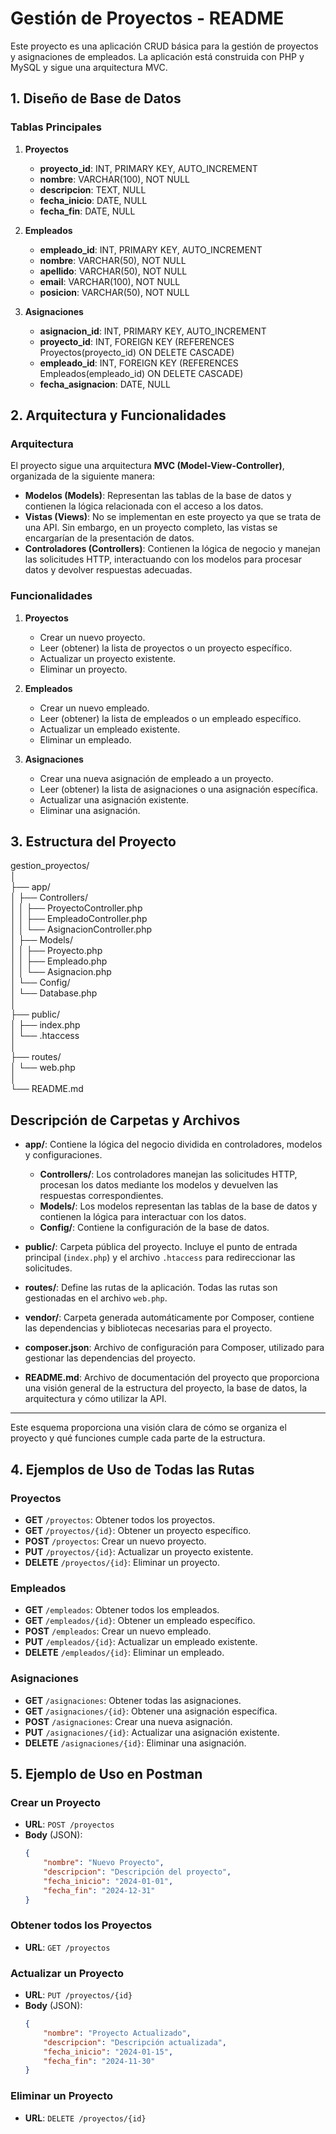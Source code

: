 # Gestión de Proyectos - README

Este proyecto es una aplicación CRUD básica para la gestión de proyectos y asignaciones de empleados. La aplicación está construida con PHP y MySQL y sigue una arquitectura MVC.

## 1. Diseño de Base de Datos

### Tablas Principales

1. **Proyectos**
    - **proyecto_id**: INT, PRIMARY KEY, AUTO_INCREMENT
    - **nombre**: VARCHAR(100), NOT NULL
    - **descripcion**: TEXT, NULL
    - **fecha_inicio**: DATE, NULL
    - **fecha_fin**: DATE, NULL

2. **Empleados**
    - **empleado_id**: INT, PRIMARY KEY, AUTO_INCREMENT
    - **nombre**: VARCHAR(50), NOT NULL
    - **apellido**: VARCHAR(50), NOT NULL
    - **email**: VARCHAR(100), NOT NULL
    - **posicion**: VARCHAR(50), NOT NULL

3. **Asignaciones**
    - **asignacion_id**: INT, PRIMARY KEY, AUTO_INCREMENT
    - **proyecto_id**: INT, FOREIGN KEY (REFERENCES Proyectos(proyecto_id) ON DELETE CASCADE)
    - **empleado_id**: INT, FOREIGN KEY (REFERENCES Empleados(empleado_id) ON DELETE CASCADE)
    - **fecha_asignacion**: DATE, NULL

## 2. Arquitectura y Funcionalidades

### Arquitectura

El proyecto sigue una arquitectura **MVC (Model-View-Controller)**, organizada de la siguiente manera:

- **Modelos (Models)**: Representan las tablas de la base de datos y contienen la lógica relacionada con el acceso a los datos.
- **Vistas (Views)**: No se implementan en este proyecto ya que se trata de una API. Sin embargo, en un proyecto completo, las vistas se encargarían de la presentación de datos.
- **Controladores (Controllers)**: Contienen la lógica de negocio y manejan las solicitudes HTTP, interactuando con los modelos para procesar datos y devolver respuestas adecuadas.

### Funcionalidades

1. **Proyectos**
   - Crear un nuevo proyecto.
   - Leer (obtener) la lista de proyectos o un proyecto específico.
   - Actualizar un proyecto existente.
   - Eliminar un proyecto.

2. **Empleados**
   - Crear un nuevo empleado.
   - Leer (obtener) la lista de empleados o un empleado específico.
   - Actualizar un empleado existente.
   - Eliminar un empleado.

3. **Asignaciones**
   - Crear una nueva asignación de empleado a un proyecto.
   - Leer (obtener) la lista de asignaciones o una asignación específica.
   - Actualizar una asignación existente.
   - Eliminar una asignación.

## 3. Estructura del Proyecto

gestion_proyectos/  
│  
├── app/  
│ ├── Controllers/  
│ │ ├── ProyectoController.php  
│ │ ├── EmpleadoController.php  
│ │ └── AsignacionController.php  
│ ├── Models/  
│ │ ├── Proyecto.php  
│ │ ├── Empleado.php  
│ │ └── Asignacion.php  
│ └── Config/  
│ └── Database.php  
│  
├── public/  
│ ├── index.php  
│ └── .htaccess  
│  
├── routes/  
│ └── web.php  
│  
└── README.md  

## Descripción de Carpetas y Archivos

- **app/**: Contiene la lógica del negocio dividida en controladores, modelos y configuraciones.
  - **Controllers/**: Los controladores manejan las solicitudes HTTP, procesan los datos mediante los modelos y devuelven las respuestas correspondientes.
  - **Models/**: Los modelos representan las tablas de la base de datos y contienen la lógica para interactuar con los datos.
  - **Config/**: Contiene la configuración de la base de datos.

- **public/**: Carpeta pública del proyecto. Incluye el punto de entrada principal (`index.php`) y el archivo `.htaccess` para redireccionar las solicitudes.

- **routes/**: Define las rutas de la aplicación. Todas las rutas son gestionadas en el archivo `web.php`.

- **vendor/**: Carpeta generada automáticamente por Composer, contiene las dependencias y bibliotecas necesarias para el proyecto.

- **composer.json**: Archivo de configuración para Composer, utilizado para gestionar las dependencias del proyecto.

- **README.md**: Archivo de documentación del proyecto que proporciona una visión general de la estructura del proyecto, la base de datos, la arquitectura y cómo utilizar la API.

---

Este esquema proporciona una visión clara de cómo se organiza el proyecto y qué funciones cumple cada parte de la estructura.


## 4. Ejemplos de Uso de Todas las Rutas

### Proyectos

- **GET** `/proyectos`: Obtener todos los proyectos.
- **GET** `/proyectos/{id}`: Obtener un proyecto específico.
- **POST** `/proyectos`: Crear un nuevo proyecto.
- **PUT** `/proyectos/{id}`: Actualizar un proyecto existente.
- **DELETE** `/proyectos/{id}`: Eliminar un proyecto.

### Empleados

- **GET** `/empleados`: Obtener todos los empleados.
- **GET** `/empleados/{id}`: Obtener un empleado específico.
- **POST** `/empleados`: Crear un nuevo empleado.
- **PUT** `/empleados/{id}`: Actualizar un empleado existente.
- **DELETE** `/empleados/{id}`: Eliminar un empleado.

### Asignaciones

- **GET** `/asignaciones`: Obtener todas las asignaciones.
- **GET** `/asignaciones/{id}`: Obtener una asignación específica.
- **POST** `/asignaciones`: Crear una nueva asignación.
- **PUT** `/asignaciones/{id}`: Actualizar una asignación existente.
- **DELETE** `/asignaciones/{id}`: Eliminar una asignación.

## 5. Ejemplo de Uso en Postman

### Crear un Proyecto

- **URL**: `POST /proyectos`
- **Body** (JSON):
    ```json
    {
        "nombre": "Nuevo Proyecto",
        "descripcion": "Descripción del proyecto",
        "fecha_inicio": "2024-01-01",
        "fecha_fin": "2024-12-31"
    }
    ```

### Obtener todos los Proyectos

- **URL**: `GET /proyectos`

### Actualizar un Proyecto

- **URL**: `PUT /proyectos/{id}`
- **Body** (JSON):
    ```json
    {
        "nombre": "Proyecto Actualizado",
        "descripcion": "Descripción actualizada",
        "fecha_inicio": "2024-01-15",
        "fecha_fin": "2024-11-30"
    }
    ```

### Eliminar un Proyecto

- **URL**: `DELETE /proyectos/{id}`

